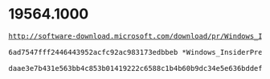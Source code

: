 # 19564.1000

<pre>
<a href="http://software-download.microsoft.com/download/pr/Windows_InsiderPreview_SDK_en-us_19564_1.iso">http://software-download.microsoft.com/download/pr/Windows_InsiderPreview_SDK_en-us_19564_1.iso</a>

6ad7547fff2446443952acfc92ac983173edbbeb *Windows_InsiderPreview_SDK_en-us_19564_1.iso

daae3e7b431e563bb4c853b01419222c6588c1b4b60b9dc34e5e636bddef985c *Windows_InsiderPreview_SDK_en-us_19564_1.iso
</pre>
